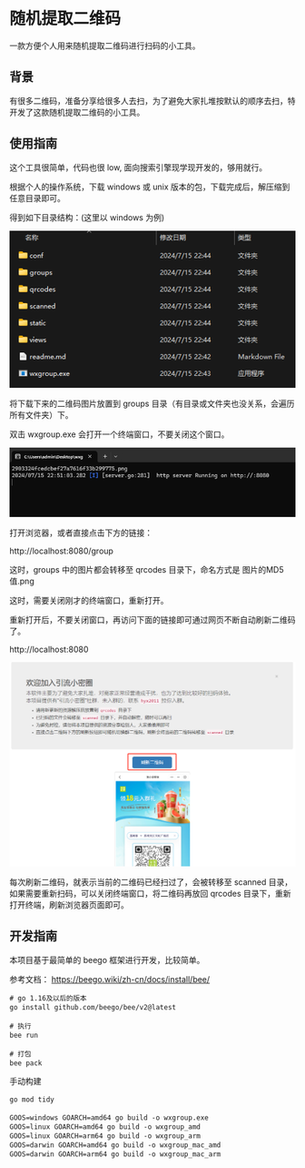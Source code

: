 # 随机提取二维码

一款方便个人用来随机提取二维码进行扫码的小工具。

## 背景

有很多二维码，准备分享给很多人去扫，为了避免大家扎堆按默认的顺序去扫，特开发了这款随机提取二维码的小工具。

## 使用指南

这个工具很简单，代码也很 low, 面向搜索引擎现学现开发的，够用就行。

根据个人的操作系统，下载 windows 或 unix 版本的包，下载完成后，解压缩到任意目录即可。

得到如下目录结构：(这里以 windows 为例)

![](static/img1.png)

将下载下来的二维码图片放置到 groups 目录（有目录或文件夹也没关系，会遍历所有文件夹）下。

双击 wxgroup.exe 会打开一个终端窗口，不要关闭这个窗口。

![](static/img2.png)

打开浏览器，或者直接点击下方的链接：

http://localhost:8080/group

这时，groups 中的图片都会转移至 qrcodes 目录下，命名方式是 图片的MD5值.png

这时，需要关闭刚才的终端窗口，重新打开。

重新打开后，不要关闭窗口，再访问下面的链接即可通过网页不断自动刷新二维码了。

http://localhost:8080

![](static/img3.png)

每次刷新二维码，就表示当前的二维码已经扫过了，会被转移至 scanned 目录，如果需要重新扫码，可以关闭终端窗口，将二维码再放回 qrcodes 目录下，重新打开终端，刷新浏览器页面即可。

## 开发指南

本项目基于最简单的 beego 框架进行开发，比较简单。

参考文档： https://beego.wiki/zh-cn/docs/install/bee/

```shell
# go 1.16及以后的版本
go install github.com/beego/bee/v2@latest

# 执行
bee run

# 打包
bee pack
```

手动构建

```shell
go mod tidy

GOOS=windows GOARCH=amd64 go build -o wxgroup.exe
GOOS=linux GOARCH=amd64 go build -o wxgroup_amd
GOOS=linux GOARCH=arm64 go build -o wxgroup_arm
GOOS=darwin GOARCH=amd64 go build -o wxgroup_mac_amd
GOOS=darwin GOARCH=arm64 go build -o wxgroup_mac_arm
```

